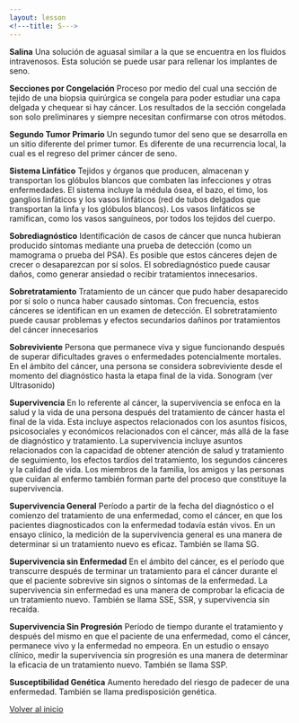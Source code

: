 ```yaml
---
layout: lesson
<!---title: S--->
---
```


<a name="top"></a>

**Salina**
Una solución de aguasal similar a la que se encuentra en los fluidos intravenosos. Esta solución se puede usar para rellenar los implantes de seno.

**Secciones por Congelación**
Proceso por medio del cual una sección de tejido de una biopsia quirúrgica se congela para poder estudiar una capa delgada y chequear si hay cáncer. Los resultados de la sección congelada son solo preliminares y siempre necesitan confirmarse con otros métodos. 

**Segundo Tumor Primario**
Un segundo tumor del seno que se desarrolla en un sitio diferente del primer tumor. Es diferente de una recurrencia local, la cual es el regreso del primer cáncer de seno.

**Sistema Linfático**
Tejidos y órganos que producen, almacenan y transportan los glóbulos blancos que combaten las infecciones y otras enfermedades. El sistema incluye la médula ósea, el bazo, el timo, los ganglios linfáticos y los vasos linfáticos (red de tubos delgados que transportan la linfa y los glóbulos blancos). Los vasos linfáticos se ramifican, como los vasos sanguíneos, por todos los tejidos del cuerpo.

**Sobrediagnóstico**
Identificación de casos de cáncer que nunca hubieran producido síntomas mediante una prueba de detección (como un mamograma o prueba del PSA). Es posible que estos cánceres dejen de crecer o desaparezcan por sí solos. El sobrediagnóstico puede causar daños, como generar ansiedad o recibir tratamientos innecesarios.

**Sobretratamiento**
Tratamiento de un cáncer que pudo haber desaparecido por sí solo o nunca haber causado síntomas. Con frecuencia, estos cánceres se identifican en un examen de detección. El sobretratamiento puede causar problemas y efectos secundarios dañinos por tratamientos del cáncer innecesarios

**Sobreviviente**
Persona que permanece viva y sigue funcionando después de superar dificultades graves o enfermedades potencialmente mortales. En el ámbito del cáncer, una persona se considera sobreviviente desde el momento del diagnóstico hasta la etapa final de la vida.
Sonogram (ver Ultrasonido)

**Supervivencia**
En lo referente al cáncer, la supervivencia se enfoca en la salud y la vida de una persona después del tratamiento de cáncer hasta el final de la vida. Esta incluye aspectos relacionados con los asuntos físicos, psicosociales y económicos relacionados con el cáncer, más allá de la fase de diagnóstico y tratamiento. La supervivencia incluye asuntos relacionados con la capacidad de obtener atención de salud y tratamiento de seguimiento, los efectos tardíos del tratamiento, los segundos cánceres y la calidad de vida. Los miembros de la familia, los amigos y las personas que cuidan al enfermo también forman parte del proceso que constituye la supervivencia.

**Supervivencia General**
Período a partir de la fecha del diagnóstico o el comienzo del tratamiento de una enfermedad, como el cáncer, en que los pacientes diagnosticados con la enfermedad todavía están vivos. En un ensayo clínico, la medición de la supervivencia general es una manera de determinar si un tratamiento nuevo es eficaz. También se llama SG.

**Supervivencia sin Enfermedad**
En el ámbito del cáncer, es el período que transcurre después de terminar un tratamiento para el cáncer durante el que el paciente sobrevive sin signos o síntomas de la enfermedad. La supervivencia sin enfermedad es una manera de comprobar la eficacia de un tratamiento nuevo. También se llama SSE, SSR, y supervivencia sin recaída.

**Supervivencia Sin Progresión**
Período de tiempo durante el tratamiento y después del mismo en que el paciente de una enfermedad, como el cáncer, permanece vivo y la enfermedad no empeora. En un estudio o ensayo clínico, medir la supervivencia sin progresión es una manera de determinar la eficacia de un tratamiento nuevo. También se llama SSP.

**Susceptibilidad Genética**
Aumento heredado del riesgo de padecer de una enfermedad. También se llama predisposición genética.


<!--a href="#top">Volver arriba</a-->
<a href="https://scnslabutsa.github.io/myhthelperEduContent/Glossarysp/index.html">Volver al inicio</a>

